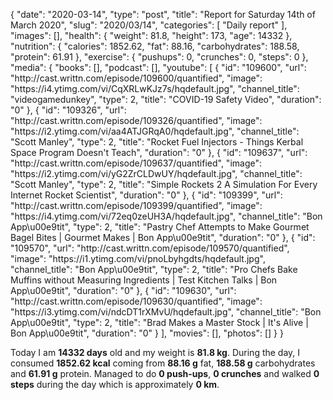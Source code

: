 {
    "date": "2020-03-14",
    "type": "post",
    "title": "Report for Saturday 14th of March 2020",
    "slug": "2020\/03\/14",
    "categories": [
        "Daily report"
    ],
    "images": [],
    "health": {
        "weight": 81.8,
        "height": 173,
        "age": 14332
    },
    "nutrition": {
        "calories": 1852.62,
        "fat": 88.16,
        "carbohydrates": 188.58,
        "protein": 61.91
    },
    "exercise": {
        "pushups": 0,
        "crunches": 0,
        "steps": 0
    },
    "media": {
        "books": [],
        "podcast": [],
        "youtube": [
            {
                "id": "109600",
                "url": "http:\/\/cast.writtn.com\/episode\/109600\/quantified",
                "image": "https:\/\/i4.ytimg.com\/vi\/CqXRLwKJz7s\/hqdefault.jpg",
                "channel_title": "videogamedunkey",
                "type": 2,
                "title": "COVID-19 Safety Video",
                "duration": "0"
            },
            {
                "id": "109326",
                "url": "http:\/\/cast.writtn.com\/episode\/109326\/quantified",
                "image": "https:\/\/i2.ytimg.com\/vi\/aa4ATJGRqA0\/hqdefault.jpg",
                "channel_title": "Scott Manley",
                "type": 2,
                "title": "Rocket Fuel Injectors - Things Kerbal Space Program Doesn't Teach",
                "duration": "0"
            },
            {
                "id": "109637",
                "url": "http:\/\/cast.writtn.com\/episode\/109637\/quantified",
                "image": "https:\/\/i2.ytimg.com\/vi\/yG2ZrCLDwUY\/hqdefault.jpg",
                "channel_title": "Scott Manley",
                "type": 2,
                "title": "Simple Rockets 2 A Simulation For Every Internet Rocket Scientist",
                "duration": "0"
            },
            {
                "id": "109399",
                "url": "http:\/\/cast.writtn.com\/episode\/109399\/quantified",
                "image": "https:\/\/i4.ytimg.com\/vi\/72eq0zeUH3A\/hqdefault.jpg",
                "channel_title": "Bon App\u00e9tit",
                "type": 2,
                "title": "Pastry Chef Attempts to Make Gourmet Bagel Bites | Gourmet Makes | Bon App\u00e9tit",
                "duration": "0"
            },
            {
                "id": "109570",
                "url": "http:\/\/cast.writtn.com\/episode\/109570\/quantified",
                "image": "https:\/\/i1.ytimg.com\/vi\/pnoLbyhgdts\/hqdefault.jpg",
                "channel_title": "Bon App\u00e9tit",
                "type": 2,
                "title": "Pro Chefs Bake Muffins without Measuring Ingredients | Test Kitchen Talks | Bon App\u00e9tit",
                "duration": "0"
            },
            {
                "id": "109630",
                "url": "http:\/\/cast.writtn.com\/episode\/109630\/quantified",
                "image": "https:\/\/i3.ytimg.com\/vi\/ndcDT1rXMvU\/hqdefault.jpg",
                "channel_title": "Bon App\u00e9tit",
                "type": 2,
                "title": "Brad Makes a Master Stock | It's Alive | Bon App\u00e9tit",
                "duration": "0"
            }
        ],
        "movies": [],
        "photos": []
    }
}

Today I am <strong>14332 days</strong> old and my weight is <strong>81.8 kg</strong>. During the day, I consumed <strong>1852.62 kcal</strong> coming from <strong>88.16 g</strong> fat, <strong>188.58 g</strong> carbohydrates and <strong>61.91 g</strong> protein. Managed to do <strong>0 push-ups</strong>, <strong>0 crunches</strong> and walked <strong>0 steps</strong> during the day which is approximately <strong>0 km</strong>.